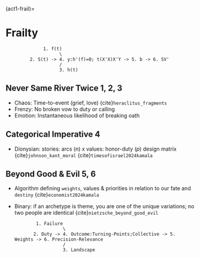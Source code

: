 (act1-frail)=
# Frailty

                  1. f(t)
                        \
             2. S(t) -> 4. y:h'(f)=0; t(X'X)X'Y -> 5. b -> 6. SV'
                        /
                        3. h(t)


## Never Same River Twice 1, 2, 3
- Chaos: Time-to-event (grief, love) {cite}`heraclitus_fragments`
- Frenzy: No broken vow to duty or calling
- Emotion: Instantaneous likelihood of breaking oath

## Categorical Imperative 4
- Dionysian: stories: arcs (n) x values: honor-duty $(p)$ design matrix {cite}`johnson_kant_moral` {cite}`timesofisrael2024kamala`

## Beyond Good & Evil 5, 6
- Algorithm defining `weights`, values & priorities in relation to our fate and `destiny` {cite}`economist2024kamala`
- Binary: if an archetype is theme, you are one of the unique variations; no two people are identical {cite}`nietzsche_beyond_good_evil`

              1. Failure
                        \
             2. Duty -> 4. Outcome:Turning-Points;Collective -> 5. Weights -> 6. Precision-Relevance
                        /
                        3. Landscape